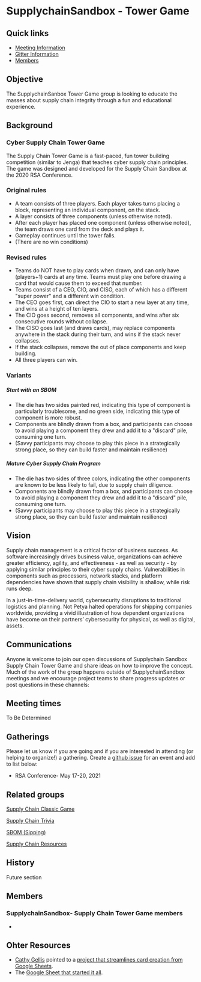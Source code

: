 # SupplychainSandbox - Tower Game


## Quick links

- [Meeting Information](#meeting-times)
- [Gitter Information](#communications)
- [Members](#members)

## Objective

The SupplychainSanbox Tower Game group is looking to educate the masses about supply chain integrity through a fun and educational experience. 

## Background

### Cyber Supply Chain Tower Game
The Supply Chain Tower Game is a fast-paced, fun tower building competition (similar to Jenga) that teaches cyber supply chain principles. The game was designed and developed for the Supply Chain Sandbox at the 2020 RSA Conference. 

### Original rules
* A team consists of three players. Each player takes turns placing a block, representing an individual component, on the stack.
* A layer consists of three components (unless otherwise noted). 
* After each player has placed one component (unless otherwise noted), the team draws one card from the deck and plays it.
* Gameplay continues until the tower falls.
* (There are no win conditions)

### Revised rules
* Teams do NOT have to play cards when drawn, and can only have (players+1) cards at any time. Teams must play one before drawing a card that would cause them to exceed that number.
* Teams consist of a CEO, CIO, and CISO, each of which has a different "super power" and a different win condition.
* The CEO goes first, can direct the CIO to start a new layer at any time, and wins at a height of ten layers.
* The CIO goes second, removes all components, and wins after six consecutive rounds without collapse.
* The CISO goes last (and draws cards), may replace components anywhere in the stack during their turn, and wins if the stack never collapses.
* If the stack collapses, remove the out of place components and keep building.
* All three players can win.

### Variants
##### Start with an SBOM
* The die has two sides painted red, indicating this type of component is particularly troublesome, and no green side, indicating this type of component is more robust.
* Components are blindly drawn from a box, and participants can choose to avoid playing a component they drew and add it to a "discard" pile, consuming one turn.
* (Savvy participants may choose to play this piece in a strategically strong place, so they can build faster and maintain resilience)

##### Mature Cyber Supply Chain Program
* The die has two sides of three colors, indicating the other components are known to be less likely to fail, due to supply chain diligence. 
* Components are blindly drawn from a box, and participants can choose to avoid playing a component they drew and add it to a "discard" pile, consuming one turn.
* (Savvy participants may choose to play this piece in a strategically strong place, so they can build faster and maintain resilience)

## Vision

Supply chain management is a critical factor of business success. As software increasingly drives business value, organizations can achieve greater efficiency, agility, and effectiveness - as well as security - by applying similar principles to their cyber supply chains. Vulnerabilities in components such as processors, network stacks, and platform dependencies have shown that supply chain visibility is shallow, while risk runs deep.

In a just-in-time-delivery world, cybersecurity disruptions to traditional logistics and planning. Not Petya halted operations for shipping companies worldwide, providing a vivid illustration of how dependent organizations have become on their partners’ cybersecurity for physical, as well as digital, assets.

## Communications

Anyone is welcome to join our open discussions of Supplychain Sandbox Supply Chain Tower Game and share ideas on how to improve the concept. Much of the work of the group happens outside of SupplychainSandbox meetings and we encourage project teams to share progress updates or post questions in these channels:


## Meeting times

To Be Determined

## Gatherings

Please let us know if you are going and if you are interested in attending (or helping to organize!) a gathering. Create a [github issue](https://github.com/SupplyChainSandbox/supplychaingame/issues/new) for an event and add to list below:

* RSA Conference- May 17-20, 2021 


## Related groups

[Supply Chain Classic Game](https://github.com/SupplyChainSandbox/classicgame)

[Supply Chain Trivia](https://github.com/SupplyChainSandbox/trivia)

[SBOM (Sipping)](https://github.com/SupplyChainSandbox/sipping)

[Supply Chain Resources](https://github.com/SupplyChainSandbox/resources)


## History

Future section

## Members

### SupplychainSandbox- Supply Chain Tower Game members

*

## Ohter Resources
* [Cathy Gellis](https://twitter.com/CathyGellis/status/1236043964483907584) pointed to a [project that streamlines card creation from Google Sheets](https://diegeticgames.com/blog/2020/03/04/using-figma-for-card-game-prototyping.html).
* The [Google Sheet that started it all](https://docs.google.com/spreadsheets/d/1RXn6B1aBbPCP7gQZA-sDUOTj-nGsNMWdej_1oE3x54s/edit).
